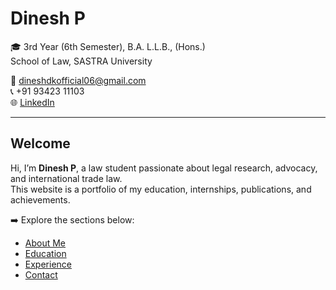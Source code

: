 # Dinesh P

🎓 3rd Year (6th Semester), B.A. L.L.B., (Hons.)  
School of Law, SASTRA University  

📧 [dineshdkofficial06@gmail.com](mailto:dineshdkofficial06@gmail.com)  
📞 +91 93423 11103  
🌐 [LinkedIn](https://www.linkedin.com/in/dinesh-poongundran-79a1a427b)

---

## Welcome
Hi, I’m **Dinesh P**, a law student passionate about legal research, advocacy, and international trade law.  
This website is a portfolio of my education, internships, publications, and achievements.

➡️ Explore the sections below:  
- [About Me](about.md)  
- [Education](education.md)  
- [Experience](experience.md)  
- [Contact](contact.md)  
